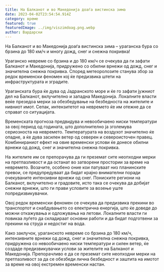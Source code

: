 ```yaml
---
title: На Балканот и во Македонија доаѓа вистинска зима
date: 2023-04-02T23:54:54.914Z
category: време
featured: true
featuredImage: ../img/viszimdoag.png.webp
author: Вардарски
---
```


На Балканот и во Македонија доаѓа вистинска зима – ураганска бура со брзина до 180 км/ч и многу дожд, снег и снежна покривка!

Ураганско невреме со брзина и до 180 км/ч се очекува да ги зафати Балканот и Македонија, придружено со обилни врнежи од дожд, снег и значителна снежна покривка. Според метеоролозите станува збор за редок временски феномен кој ќе предизвика штети на инфраструктурата и зградите.

Ураганската бура ќе дува од Јадранското море и ќе го зафати јужниот дел на Балканот, вклучително и западна Македонија. Локалните власти веќе презедоа мерки за обезбедување на безбедноста на жителите и нивниот имот. Сепак, интензитетот на невремето ќе им отежне да се справат со ситуацијата.

Временската прогноза предвидува и невообичаено ниски температури за овој период од годината, што дополнително ја зголемува сериозноста на невремето. Температурата на воздухот значително ќе опадне, а ќе дува засилен ветер од северен и североисточен правец. Комбинираниот ефект на овие временски услови ќе донесе обилни врнежи од дожд, снег и значителна снежна покривка.

На жителите им се препорачува да ги преземат сите неопходни мерки на претпазливост и да останат во затворени простории за време на невремето. Возачите, особено оние кои патуваат низ планинските превои, се предупредуваат да бидат крајно внимателни поради очекуваните интензивни врнежи од снег. Пониските региони на Балканот, вклучително и градовите, исто така се очекува да добијат снежни врнежи, што ги прави условите за возење уште попредизвикувачки.

Овој редок временски феномен се очекува да предизвика прекини во транспортот и снабдувањето со електрична енергија, што ќе доведе до можни откажувања и одложувања на летови. Локалните власти ги повикаа луѓето да складираат основни работи и да бидат подготвени за прекини на струја и недостиг на вода.

Како заклучок, ураганското невреме со брзина до 180 км/ч, интензивните врнежи од дожд, снег и значителна снежна покривка, придружена со невообичаено ниски температури и силен ветер, ќе создаде предизвикувачки услови за жителите на Балканот и Македонија. Препорачливо е да се преземат сите неопходни мерки на претпазливост за да се обезбеди лична безбедност и заштита на имотот за време на овој екстремен временски настан.
